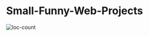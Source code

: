 # Small-Funny-Web-Projects

![loc-count](https://sloc.xyz/github/Siddhant-K-code/Small-Funny-Web-Projects)
